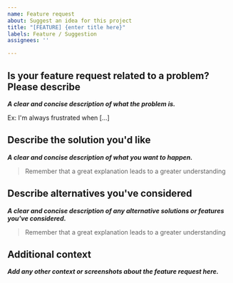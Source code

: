 ```yaml
---
name: Feature request
about: Suggest an idea for this project
title: "[FEATURE] {enter title here}"
labels: Feature / Suggestion
assignees: ''

---
```


## Is your feature request related to a problem? Please describe

***A clear and concise description of what the problem is.*** 

Ex: I'm always frustrated when [...]

## Describe the solution you'd like

***A clear and concise description of what you want to happen.***

> Remember that a great explanation leads to a greater understanding

## Describe alternatives you've considered

***A clear and concise description of any alternative solutions or features you've considered.***

> Remember that a great explanation leads to a greater understanding

## Additional context

***Add any other context or screenshots about the feature request here.***
